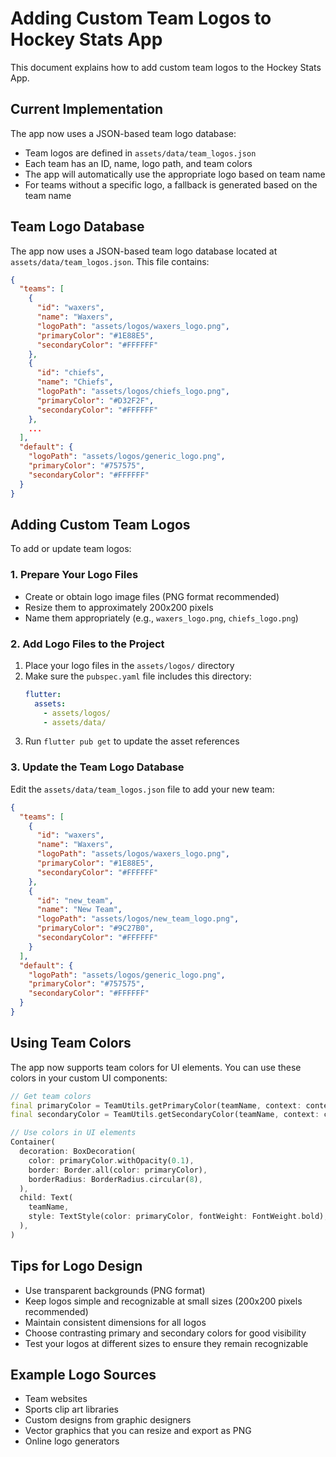 # Adding Custom Team Logos to Hockey Stats App

This document explains how to add custom team logos to the Hockey Stats App.

## Current Implementation

The app now uses a JSON-based team logo database:
- Team logos are defined in `assets/data/team_logos.json`
- Each team has an ID, name, logo path, and team colors
- The app will automatically use the appropriate logo based on team name
- For teams without a specific logo, a fallback is generated based on the team name

## Team Logo Database

The app now uses a JSON-based team logo database located at `assets/data/team_logos.json`. This file contains:

```json
{
  "teams": [
    {
      "id": "waxers",
      "name": "Waxers",
      "logoPath": "assets/logos/waxers_logo.png",
      "primaryColor": "#1E88E5",
      "secondaryColor": "#FFFFFF"
    },
    {
      "id": "chiefs",
      "name": "Chiefs",
      "logoPath": "assets/logos/chiefs_logo.png",
      "primaryColor": "#D32F2F",
      "secondaryColor": "#FFFFFF"
    },
    ...
  ],
  "default": {
    "logoPath": "assets/logos/generic_logo.png",
    "primaryColor": "#757575",
    "secondaryColor": "#FFFFFF"
  }
}
```

## Adding Custom Team Logos

To add or update team logos:

### 1. Prepare Your Logo Files

- Create or obtain logo image files (PNG format recommended)
- Resize them to approximately 200x200 pixels
- Name them appropriately (e.g., `waxers_logo.png`, `chiefs_logo.png`)

### 2. Add Logo Files to the Project

1. Place your logo files in the `assets/logos/` directory
2. Make sure the `pubspec.yaml` file includes this directory:
   ```yaml
   flutter:
     assets:
       - assets/logos/
       - assets/data/
   ```
3. Run `flutter pub get` to update the asset references

### 3. Update the Team Logo Database

Edit the `assets/data/team_logos.json` file to add your new team:

```json
{
  "teams": [
    {
      "id": "waxers",
      "name": "Waxers",
      "logoPath": "assets/logos/waxers_logo.png",
      "primaryColor": "#1E88E5",
      "secondaryColor": "#FFFFFF"
    },
    {
      "id": "new_team",
      "name": "New Team",
      "logoPath": "assets/logos/new_team_logo.png",
      "primaryColor": "#9C27B0",
      "secondaryColor": "#FFFFFF"
    }
  ],
  "default": {
    "logoPath": "assets/logos/generic_logo.png",
    "primaryColor": "#757575",
    "secondaryColor": "#FFFFFF"
  }
}
```

## Using Team Colors

The app now supports team colors for UI elements. You can use these colors in your custom UI components:

```dart
// Get team colors
final primaryColor = TeamUtils.getPrimaryColor(teamName, context: context);
final secondaryColor = TeamUtils.getSecondaryColor(teamName, context: context);

// Use colors in UI elements
Container(
  decoration: BoxDecoration(
    color: primaryColor.withOpacity(0.1),
    border: Border.all(color: primaryColor),
    borderRadius: BorderRadius.circular(8),
  ),
  child: Text(
    teamName,
    style: TextStyle(color: primaryColor, fontWeight: FontWeight.bold),
  ),
)
```

## Tips for Logo Design

- Use transparent backgrounds (PNG format)
- Keep logos simple and recognizable at small sizes (200x200 pixels recommended)
- Maintain consistent dimensions for all logos
- Choose contrasting primary and secondary colors for good visibility
- Test your logos at different sizes to ensure they remain recognizable

## Example Logo Sources

- Team websites
- Sports clip art libraries
- Custom designs from graphic designers
- Vector graphics that you can resize and export as PNG
- Online logo generators

